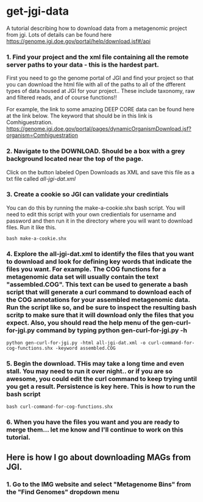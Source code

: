 # get-jgi-data
A tutorial describing how to download data from a metagenomic project from jgi.  Lots of details can be found here
https://genome.jgi.doe.gov/portal/help/download.jsf#/api

### 1. Find your project and the xml file containing all the remote server paths to your data - this is the hardest part.
First you need to go the genome portal of JGI and find your project so that you can download the html file with all of the paths to all of the dfferent types of data housed at JGI for your project.. These include taxonomy, raw and filtered reads, and of course functions!!

For example, the link to some amazing DEEP CORE data can be found here at the link below.  The keyword that should be in this link is Comhiguestration.
https://genome.jgi.doe.gov/portal/pages/dynamicOrganismDownload.jsf?organism=Comhiguestration

### 2. Navigate to the DOWNLOAD.  Should be a box with a grey background located near the top of the page. 
Click on the button labeled Open Downloads as XML and save this file as a txt file called *all-jgi-dat.xml*

### 3. Create a cookie so JGI can validate your credintials
You can do this by running the make-a-cookie.shx bash script.  You will need to edit this script with your own credientials for username and password and then run it in the directory where you will want to download files. Run it like this.
   
    bash make-a-cookie.shx

### 4.  Explore the all-jgi-dat.xml to identify the files that you want to download and look for defining key words that indicate the files you want.  For example.  The COG functions for a metagenomic data set will usually contain the text "assembled.COG".  This text can be used to generate a bash script that will generate a curl command to download each of the COG annotations for your assembled metagenomic data.  Run the script like so, and be sure to inspect the resulting bash scritp to make sure that it will download only the files that you expect. Also, you should read the help menu of the gen-curl-for-jgi.py command by typing python gen-curl-for-jgi.py -h

    python gen-curl-for-jgi.py -html all-jgi-dat.xml -o curl-command-for-cog-functions.shx -keyword assembled.COG
    
### 5. Begin the download.  THis may take a long time and even stall.  You may need to run it over night.. or if you are so awesome, you could edit the curl command to keep trying until you get a result.  Persistence is key here.  This is how to run the bash script

    bash curl-command-for-cog-functions.shx
    
### 6.  When you have the files you want and you are ready to merge them... let me know and I'll continue to work on this tutorial. 

## Here is how I go about downloading MAGs from JGI. 

### 1. Go to the IMG website and select "Metagenome Bins" from the "Find Genomes" dropdown menu 



